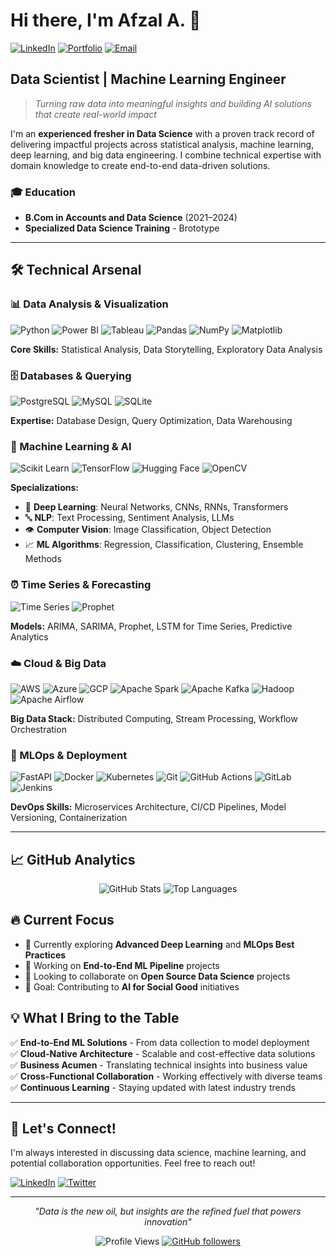# Hi there, I'm Afzal A. 👋

[![LinkedIn](https://img.shields.io/badge/LinkedIn-0077B5?style=for-the-badge&logo=linkedin&logoColor=white)](https://www.linkedin.com/in/afzal-a-0b1962325/)
[![Portfolio](https://img.shields.io/badge/Portfolio-FF5722?style=for-the-badge&logo=todoist&logoColor=white)](https://personal-portfolio-website-eta-sage.vercel.app/)
[![Email](https://img.shields.io/badge/Email-D14836?style=for-the-badge&logo=gmail&logoColor=white)](mailto:afzalkottukkal23@gmail.com)

## Data Scientist | Machine Learning Engineer

> *Turning raw data into meaningful insights and building AI solutions that create real-world impact*

I'm an **experienced fresher in Data Science** with a proven track record of delivering impactful projects across statistical analysis, machine learning, deep learning, and big data engineering. I combine technical expertise with domain knowledge to create end-to-end data-driven solutions.

### 🎓 Education
- **B.Com in Accounts and Data Science** (2021–2024)
- **Specialized Data Science Training** - Brototype

---

## 🛠️ Technical Arsenal

### 📊 Data Analysis & Visualization
![Python](https://img.shields.io/badge/Python-3776AB?style=flat-square&logo=python&logoColor=white)
![Power BI](https://img.shields.io/badge/PowerBI-F2C811?style=flat-square&logo=powerbi&logoColor=black)
![Tableau](https://img.shields.io/badge/Tableau-E97627?style=flat-square&logo=tableau&logoColor=white)
![Pandas](https://img.shields.io/badge/Pandas-150458?style=flat-square&logo=pandas&logoColor=white)
![NumPy](https://img.shields.io/badge/NumPy-013243?style=flat-square&logo=numpy&logoColor=white)
![Matplotlib](https://img.shields.io/badge/Matplotlib-11557C?style=flat-square&logo=plotly&logoColor=white)

**Core Skills:** Statistical Analysis, Data Storytelling, Exploratory Data Analysis

### 🗄️ Databases & Querying
![PostgreSQL](https://img.shields.io/badge/PostgreSQL-316192?style=flat-square&logo=postgresql&logoColor=white)
![MySQL](https://img.shields.io/badge/MySQL-4479A1?style=flat-square&logo=mysql&logoColor=white)
![SQLite](https://img.shields.io/badge/SQLite-003B57?style=flat-square&logo=sqlite&logoColor=white)

**Expertise:** Database Design, Query Optimization, Data Warehousing

### 🤖 Machine Learning & AI
![Scikit Learn](https://img.shields.io/badge/Scikit--Learn-F7931E?style=flat-square&logo=scikit-learn&logoColor=white)
![TensorFlow](https://img.shields.io/badge/TensorFlow-FF6F00?style=flat-square&logo=tensorflow&logoColor=white)
![Hugging Face](https://img.shields.io/badge/🤗_Hugging_Face-FFD21E?style=flat-square&logoColor=black)
![OpenCV](https://img.shields.io/badge/OpenCV-5C3EE8?style=flat-square&logo=opencv&logoColor=white)

**Specializations:** 
- 🧠 **Deep Learning**: Neural Networks, CNNs, RNNs, Transformers
- 🔤 **NLP**: Text Processing, Sentiment Analysis, LLMs
- 👁️ **Computer Vision**: Image Classification, Object Detection
- 📈 **ML Algorithms**: Regression, Classification, Clustering, Ensemble Methods

### ⏰ Time Series & Forecasting
![Time Series](https://img.shields.io/badge/Time_Series-FF6B6B?style=flat-square&logo=clockify&logoColor=white)
![Prophet](https://img.shields.io/badge/Prophet-4267B2?style=flat-square&logo=facebook&logoColor=white)

**Models:** ARIMA, SARIMA, Prophet, LSTM for Time Series, Predictive Analytics

### ☁️ Cloud & Big Data
![AWS](https://img.shields.io/badge/AWS-232F3E?style=flat-square&logo=amazon-aws&logoColor=white)
![Azure](https://img.shields.io/badge/Azure-0078D4?style=flat-square&logo=microsoft-azure&logoColor=white)
![GCP](https://img.shields.io/badge/GCP-4285F4?style=flat-square&logo=google-cloud&logoColor=white)
![Apache Spark](https://img.shields.io/badge/Apache_Spark-E25A1C?style=flat-square&logo=apache-spark&logoColor=white)
![Apache Kafka](https://img.shields.io/badge/Apache_Kafka-231F20?style=flat-square&logo=apache-kafka&logoColor=white)
![Hadoop](https://img.shields.io/badge/Hadoop-66CCFF?style=flat-square&logo=apache-hadoop&logoColor=black)
![Apache Airflow](https://img.shields.io/badge/Apache_Airflow-017CEE?style=flat-square&logo=apache-airflow&logoColor=white)

**Big Data Stack:** Distributed Computing, Stream Processing, Workflow Orchestration

### 🚀 MLOps & Deployment
![FastAPI](https://img.shields.io/badge/FastAPI-009688?style=flat-square&logo=fastapi&logoColor=white)
![Docker](https://img.shields.io/badge/Docker-2496ED?style=flat-square&logo=docker&logoColor=white)
![Kubernetes](https://img.shields.io/badge/Kubernetes-326CE5?style=flat-square&logo=kubernetes&logoColor=white)
![Git](https://img.shields.io/badge/Git-F05032?style=flat-square&logo=git&logoColor=white)
![GitHub Actions](https://img.shields.io/badge/GitHub_Actions-2088FF?style=flat-square&logo=github-actions&logoColor=white)
![GitLab](https://img.shields.io/badge/GitLab-FCA326?style=flat-square&logo=gitlab&logoColor=white)
![Jenkins](https://img.shields.io/badge/Jenkins-D24939?style=flat-square&logo=jenkins&logoColor=white)

**DevOps Skills:** Microservices Architecture, CI/CD Pipelines, Model Versioning, Containerization

---

## 📈 GitHub Analytics

<div align="center">
  
![GitHub Stats](https://github-readme-stats.vercel.app/api?username=me-Afzal&show_icons=true&theme=tokyonight&count_private=true&hide_border=true)
![Top Languages](https://github-readme-stats.vercel.app/api/top-langs/?username=me-Afzal&layout=compact&theme=tokyonight&hide_border=true)

</div>

## 🔥 Current Focus

- 🌱 Currently exploring **Advanced Deep Learning** and **MLOps Best Practices**
- 🔭 Working on **End-to-End ML Pipeline** projects
- 👯 Looking to collaborate on **Open Source Data Science** projects
- 🎯 Goal: Contributing to **AI for Social Good** initiatives

## 💡 What I Bring to the Table

✅ **End-to-End ML Solutions** - From data collection to model deployment  
✅ **Cloud-Native Architecture** - Scalable and cost-effective data solutions  
✅ **Business Acumen** - Translating technical insights into business value  
✅ **Cross-Functional Collaboration** - Working effectively with diverse teams  
✅ **Continuous Learning** - Staying updated with latest industry trends  

---

## 🤝 Let's Connect!

I'm always interested in discussing data science, machine learning, and potential collaboration opportunities. Feel free to reach out!

[![LinkedIn](https://img.shields.io/badge/Let's_Connect-0077B5?style=for-the-badge&logo=linkedin&logoColor=white)](https://www.linkedin.com/in/afzal-a-0b1962325/)
[![Twitter](https://img.shields.io/badge/Follow_Me-1DA1F2?style=for-the-badge&logo=twitter&logoColor=white)](https://x.com/Afzal_KTKL)

---

<div align="center">

*"Data is the new oil, but insights are the refined fuel that powers innovation"*

![Profile Views](https://komarev.com/ghpvc/?username=me-Afzal&color=blueviolet&style=flat-square&label=Profile+Views)
[![GitHub followers](https://img.shields.io/github/followers/your-username?label=Followers&style=flat-square&color=blue)](https://github.com/your-username)

</div>
